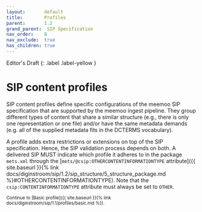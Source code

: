 ```yaml
---
layout:       default
title:        Profiles
parent:       1.2
grand_parent:  SIP Specification 
nav_order:    8
nav_exclude:  true
has_children: true
---
```

Editor's Draft
{: .label .label-yellow }
# SIP content profiles

SIP content profiles define specific configurations of the meemoo SIP specification that are supported by the meemoo ingest pipeline.
They group different types of content that share a similar structure (e.g., there is only one representation or one file) and/or have the same metadata demands (e.g. all of the supplied metadata fits in the DCTERMS vocabulary).

A profile adds extra restrictions or extensions on top of the SIP specification.
Hence, the SIP validation process depends on both.
A delivered SIP MUST indicate which profile it adheres to in the package `mets.xml` through the [`mets/@csip:OTHERCONTENTINFORMATIONTYPE` attribute]({{ site.baseurl }}{% link docs/diginstroom/sip/1.2/sip_structure/5_structure_package.md %}#OTHERCONTENTINFORMATIONTYPE). Note that the `csip:CONTENTINFORMATIONTYPE` attribute must always be set to `OTHER`.

<small>
Continue to [Basic profile]({{ site.baseurl }}{% link docs/diginstroom/sip/1.1/profiles/basic.md %}).
</small>